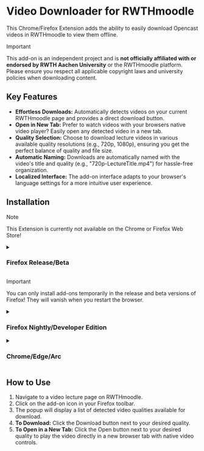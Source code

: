 # Video Downloader for RWTHmoodle

This Chrome/Firefox Extension adds the ability to easily download Opencast videos in RWTHmoodle to view them offline.

> [!IMPORTANT]
> This add-on is an independent project and is **not officially affiliated with or endorsed by RWTH Aachen University** or the RWTHmoodle platform. Please ensure you respect all applicable copyright laws and university policies when downloading content.

## Key Features
- **Effortless Downloads:** Automatically detects videos on your current RWTHmoodle page and provides a direct download button.
- **Open in New Tab:** Prefer to watch videos with your browsers native video player? Easily open any detected video in a new tab.
- **Quality Selection:** Choose to download lecture videos in various available quality resolutions (e.g., 720p, 1080p), ensuring you get the perfect balance of quality and file size.
- **Automatic Naming:** Downloads are automatically named with the video's title and quality (e.g., "720p-LectureTitle.mp4") for hassle-free organization.
- **Localized Interface:** The add-on interface adapts to your browser's language settings for a more intuitive user experience.

## Installation

> [!NOTE]
> This Extension is currently not available on the Chrome or Firefox Web Store!

<details>
  <summary>

<h3> Firefox Release/Beta </h3>
  </summary>

1. Download the latest .xpi from the GitHub Releases.
2. Open `about:debugging`.
3. Switch to "This Firefox" on this page.
4. Click "Load Temporary Add-on" and select the downloaded .xpi.

</details>

> [!IMPORTANT]
> You can only install add-ons temporarily in the release and beta versions of Firefox! They will vanish when you restart the browser.

<details>
  <summary>

<h3> Firefox Nightly/Developer Edition </h3>
  </summary>

#### Temporary add-on:

See installation for Firefox Realese/Beta.

#### Permanent add-on:

1. Open `about:config`.
2. Change xpinstall.signatures.required to false. This will deactivate the requirement that add-ons need to be signed. Change back to true to revers this action.
3. Download the latest .xpi from the GitHub Releases.
4. Open `about:addons`.
5. Click the gear icon next to "Manage Your Extensions".
6. Choose "Install add-on from file" and select the downloaded .xpi.

</details>

<details>
  <summary>

<h3> Chrome/Edge/Arc </h3>
  </summary>

1. Download and unpack the latest .zip from the GitHub Releases.
2. Open `chrome://extensions` or `edge://extensions` or `arc://extensions`.
3. Enable developer mode on this page.
4. Click "load unpacked extension" and select the unpacked folder that contains the manifest.json.

</details>

## How to Use
1. Navigate to a video lecture page on RWTHmoodle.
2. Click on the add-on icon in your Firefox toolbar.
3. The popup will display a list of detected video qualities available for download.
4. **To Download:** Click the Download button next to your desired quality.
5. **To Open in a New Tab:** Click the Open button next to your desired quality to play the video directly in a new browser tab with native video controls.
